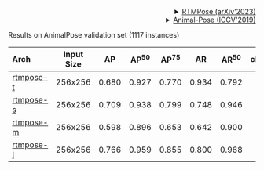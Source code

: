 <!-- [ALGORITHM] -->

<details>
<summary align="right"><a href="https://link.springer.com/chapter/10.1007/978-3-030-58580-8_27">RTMPose (arXiv'2023)</a></summary>

```bibtex
@misc{https://doi.org/10.48550/arxiv.2303.07399,
  doi = {10.48550/ARXIV.2303.07399},
  url = {https://arxiv.org/abs/2303.07399},
  author = {Jiang, Tao and Lu, Peng and Zhang, Li and Ma, Ningsheng and Han, Rui and Lyu, Chengqi and Li, Yining and Chen, Kai},
  keywords = {Computer Vision and Pattern Recognition (cs.CV), FOS: Computer and information sciences, FOS: Computer and information sciences},
  title = {RTMPose: Real-Time Multi-Person Pose Estimation based on MMPose},
  publisher = {arXiv},
  year = {2023},
  copyright = {Creative Commons Attribution 4.0 International}
}

```

</details>

<!-- [DATASET] -->

<details>
<summary align="right"><a href="http://openaccess.thecvf.com/content_ICCV_2019/html/Cao_Cross-Domain_Adaptation_for_Animal_Pose_Estimation_ICCV_2019_paper.html">Animal-Pose (ICCV'2019)</a></summary>

```bibtex
@InProceedings{Cao_2019_ICCV,
    author = {Cao, Jinkun and Tang, Hongyang and Fang, Hao-Shu and Shen, Xiaoyong and Lu, Cewu and Tai, Yu-Wing},
    title = {Cross-Domain Adaptation for Animal Pose Estimation},
    booktitle = {The IEEE International Conference on Computer Vision (ICCV)},
    month = {October},
    year = {2019}
}
```

</details>

Results on AnimalPose validation set (1117 instances)

| Arch                                                                                                   | Input Size |  AP   | AP<sup>50</sup> | AP<sup>75</sup> |  AR   | AR<sup>50</sup> | ckpt | log |
| :----------------------------------------------------------------------------------------------------- | :--------: | :---: | :-------------: | :-------------: | :---: | :-------------: | :--: | :-: |
| [rtmpose-t](/configs/animal_2d_keypoint/rtmpose/animalpose/rtmpose-t_8xb64-210e_animalpose-256x256.py) |  256x256   | 0.680 |      0.927      |      0.770      | 0.934 |      0.792      |      |     |
| [rtmpose-s](/configs/animal_2d_keypoint/rtmpose/animalpose/rtmpose-s_8xb64-210e_animalpose-256x256.py) |  256x256   | 0.709 |      0.938      |      0.799      | 0.748 |      0.946      |      |     |
| [rtmpose-m](/configs/animal_2d_keypoint/rtmpose/animalpose/rtmpose-m_8xb64-210e_animalpose-256x256.py) |  256x256   | 0.598 |      0.896      |      0.653      | 0.642 |      0.900      |      |     |
| [rtmpose-l](/configs/animal_2d_keypoint/rtmpose/animalpose/rtmpose-l_8xb64-210e_animalpose-256x256.py) |  256x256   | 0.766 |      0.959      |      0.855      | 0.800 |      0.968      |      |     |

